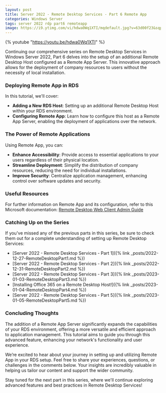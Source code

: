 ```yaml
---
layout: post
title: Server 2022 - Remote Desktop Services - Part 6 Remote App
categories: Windows Server
tags: server 2022 rdp part6 remoteapp
image: https://i9.ytimg.com/vi/hdwa0Wq1XTI/mqdefault.jpg?v=63d00f23&sqp=CMS3q68G&rs=AOn4CLBb3m_whqR4giG8jFbTbAfaA1_18A
---
```


{% youtube "https://youtu.be/hdwa0Wq1XTI" %}

Continuing our comprehensive series on Remote Desktop Services in Windows Server 2022, Part 6 delves into the setup of an additional Remote Desktop Host configured as a Remote App Server. This innovative approach allows for the deployment of company resources to users without the necessity of local installation.

### Deploying Remote App in RDS

In this tutorial, we'll cover:

- **Adding a New RDS Host**: Setting up an additional Remote Desktop Host within your RDS environment.
- **Configuring Remote App**: Learn how to configure this host as a Remote App Server, enabling the deployment of applications over the network.

### The Power of Remote Applications

Using Remote App, you can:

- **Enhance Accessibility**: Provide access to essential applications to your users regardless of their physical location.
- **Streamline Deployment**: Simplify the distribution of company resources, reducing the need for individual installations.
- **Improve Security**: Centralize application management, enhancing control over software updates and security.

### Useful Resources

For further information on Remote App and its configuration, refer to this Microsoft documentation: [Remote Desktop Web Client Admin Guide](https://learn.microsoft.com/en-us/windows-server/remote/remote-desktop-services/clients/remote-desktop-web-client-admin)

### Catching Up on the Series

If you've missed any of the previous parts in this series, be sure to check them out for a complete understanding of setting up Remote Desktop Services:

- [Server 2022 - Remote Desktop Services - Part 1]({% link _posts/2022-12-27-RemoteDesktopPart1.md %})
- [Server 2022 - Remote Desktop Services - Part 2]({% link _posts/2022-12-31-RemoteDesktopPart2.md %})
- [Server 2022 - Remote Desktop Services - Part 3]({% link _posts/2023-01-03-RemoteDesktopPart3.md %})
- [Installing Office 365 on a Remote Desktop Host!]({% link _posts/2023-01-04-RemoteDesktopPart4.md %})
- [Server 2022 - Remote Desktop Services - Part 5]({% link _posts/2023-01-05-RemoteDesktopPart5.md %})

### Concluding Thoughts

The addition of a Remote App Server significantly expands the capabilities of your RDS environment, offering a more versatile and efficient approach to application management. This tutorial aims to guide you through this advanced feature, enhancing your network's functionality and user experience.

We’re excited to hear about your journey in setting up and utilizing Remote App in your RDS setup. Feel free to share your experiences, questions, or challenges in the comments below. Your insights are incredibly valuable in helping us tailor our content and support the wider community.

Stay tuned for the next part in this series, where we'll continue exploring advanced features and best practices in Remote Desktop Services!

